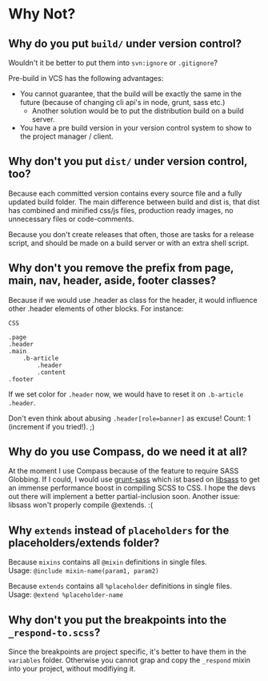 # Why Not?

## Why do you put `build/` under version control?

Wouldn't it be better to put them into `svn:ignore` or `.gitignore`?

Pre-build in VCS has the following advantages:

- You cannot guarantee, that the build will be exactly the same in the future (because of changing cli api's in node, grunt, sass etc.)
  - Another solution would be to put the distribution build on a build server.
- You have a pre build version in your version control system to show to the project manager / client.


## Why don't you put `dist/` under version control, too?

Because each committed version contains every source file and a fully updated build folder. The main difference between build and dist is, that dist has combined and minified css/js files, production ready images, no unnecessary files or code-comments.

Because you don't create releases that often, those are tasks for a release script, and should be made on a build server
or with an extra shell script.


## Why don't you remove the prefix from page, main, nav, header, aside, footer classes?

Because if we would use .header as class for the header, it would influence other .header elements of other
blocks. For instance:

```
CSS

.page
.header
.main
	.b-article
		.header
		.content
.footer
```

If we set color for `.header` now, we would have to reset it on `.b-article .header`.

Don't even think about abusing `.header[role=banner]` as excuse! Count: 1 (increment if you tried!). ;)


## Why do you use Compass, do we need it at all?

At the moment I use Compass because of the feature to require SASS Globbing. If I could, I would use [grunt-sass](https://github.com/sindresorhus/grunt-sass) which ist based on [libsass](https://github.com/hcatlin/libsass) to get an immense performance boost in compiling SCSS to CSS. I hope the devs out there will implement a better partial-inclusion soon. Another issue: libsass won't properly compile @extends. :(


## Why `extends` instead of `placeholders` for the placeholders/extends folder?

Because `mixins` contains all `@mixin` definitions in single files.  
Usage: `@include mixin-name(param1, param2)`

Because `extends` contains all `%placeholder` definitions in single files.  
Usage: `@extend %placeholder-name`

## Why don't you put the breakpoints into the `_respond-to.scss`?

Since the breakpoints are project specific, it's better to have them in the `variables` folder. Otherwise you cannot
grap and copy the `_respond` mixin into your project, without modifiying it.